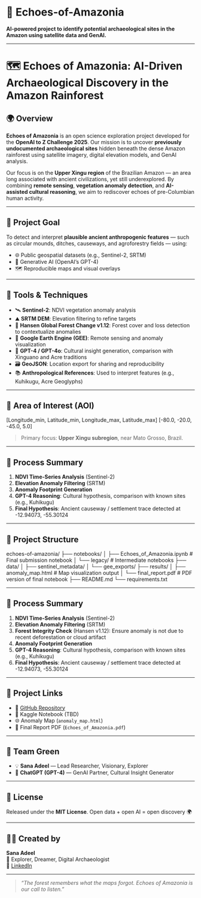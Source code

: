 # 🌿 Echoes-of-Amazonia
**AI-powered project to identify potential archaeological sites in the Amazon using satellite data and GenAI.**

---

# 🗺️ Echoes of Amazonia: AI-Driven Archaeological Discovery in the Amazon Rainforest

## 🌍 Overview

**Echoes of Amazonia** is an open science exploration project developed for the **OpenAI to Z Challenge 2025**. Our mission is to uncover **previously undocumented archaeological sites** hidden beneath the dense Amazon rainforest using satellite imagery, digital elevation models, and GenAI analysis.

Our focus is on the **Upper Xingu region** of the Brazilian Amazon — an area long associated with ancient civilizations, yet still underexplored. By combining **remote sensing**, **vegetation anomaly detection**, and **AI-assisted cultural reasoning**, we aim to rediscover echoes of pre-Columbian human activity.

---

## 🎯 Project Goal

To detect and interpret **plausible ancient anthropogenic features** — such as circular mounds, ditches, causeways, and agroforestry fields — using:

- 🌐 Public geospatial datasets (e.g., Sentinel-2, SRTM)
- 🧠 Generative AI (OpenAI’s GPT-4)
- 🗺️ Reproducible maps and visual overlays

---

## 🧠 Tools & Techniques

- 🛰️ **Sentinel-2**: NDVI vegetation anomaly analysis
- ⛰️ **SRTM DEM**: Elevation filtering to refine targets
- 🌳 **Hansen Global Forest Change v1.12**: Forest cover and loss detection to contextualize anomalies
- 🔎 **Google Earth Engine (GEE)**: Remote sensing and anomaly visualization
- 🤖 **GPT-4 / GPT-4o**: Cultural insight generation, comparison with Xinguano and Acre traditions
- 🗃️ **GeoJSON**: Location export for sharing and reproducibility
- 📚 **Anthropological References**: Used to interpret features (e.g., Kuhikugu, Acre Geoglyphs)

---

## 🧭 Area of Interest (AOI)
[Longitude_min, Latitude_min, Longitude_max, Latitude_max]
[-80.0, -20.0, -45.0, 5.0]


> Primary focus: **Upper Xingu subregion**, near Mato Grosso, Brazil.

---

## 🧪 Process Summary

1. **NDVI Time-Series Analysis** (Sentinel-2)
2. **Elevation Anomaly Filtering** (SRTM)
3. **Anomaly Footprint Generation**
4. **GPT-4 Reasoning**: Cultural hypothesis, comparison with known sites (e.g., Kuhikugu)
5. **Final Hypothesis**: Ancient causeway / settlement trace detected at -12.94073, -55.30124

---

## 📂 Project Structure

echoes-of-amazonia/
├── notebooks/
│ ├── Echoes_of_Amazonia.ipynb # Final submission notebook
│ └── legacy/ # Intermediate notebooks
├── data/
│ ├── sentinel_metadata/
│ └── gee_exports/
├── results/
│ ├── anomaly_map.html # Map visualization output
│ └── final_report.pdf # PDF version of final notebook
├── README.md
└── requirements.txt


---

## 🧪 Process Summary

1. **NDVI Time-Series Analysis** (Sentinel-2)
2. **Elevation Anomaly Filtering** (SRTM)
3. **Forest Integrity Check** (Hansen v1.12): Ensure anomaly is not due to recent deforestation or cloud artifact
4. **Anomaly Footprint Generation**
5. **GPT-4 Reasoning**: Cultural hypothesis, comparison with known sites (e.g., Kuhikugu)
6. **Final Hypothesis**: Ancient causeway / settlement trace detected at -12.94073, -55.30124

---

## 🔗 Project Links

- 📁 [GitHub Repository](https://github.com/SanaAdeelKhan/Echoes-of-Amazonia)
- 📓 Kaggle Notebook (TBD)
- 🌐 Anomaly Map (`anomaly_map.html`)
- 📄 Final Report PDF (`Echoes_of_Amazonia.pdf`)

---

## 🧠 Team Green

- 💡 **Sana Adeel** — Lead Researcher, Visionary, Explorer  
- 🧠 **ChatGPT (GPT-4)** — GenAI Partner, Cultural Insight Generator

---

## 📜 License

Released under the **MIT License**. Open data + open AI = open discovery 🌍

---

## 🙋‍♀️ Created by

**Sana Adeel**  
🌱 Explorer, Dreamer, Digital Archaeologist  
🔗 [LinkedIn](https://www.linkedin.com/in/engr-sana-adeel-a1860ab1/)

---

> _“The forest remembers what the maps forgot. Echoes of Amazonia is our call to listen.”_

